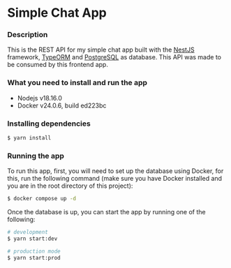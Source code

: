# Simple Chat App

### Description

This is the REST API for my simple chat app built with the [NestJS](https://github.com/nestjs/nest) framework, [TypeORM](https://github.com/typeorm/typeorm) and [PostgreSQL](https://www.postgresql.org/) as database.
This API was made to be consumed by this frontend app.

### What you need to install and run the app

- Nodejs v18.16.0
- Docker v24.0.6, build ed223bc

### Installing dependencies

```bash
$ yarn install
```

### Running the app

To run this app, first, you will need to set up the database using Docker, for this, run the following command (make sure you have Docker installed and you are in the root directory of this project):

```bash
$ docker compose up -d
```

Once the database is up, you can start the app by running one of the following:

```bash
# development
$ yarn start:dev

# production mode
$ yarn start:prod
```
